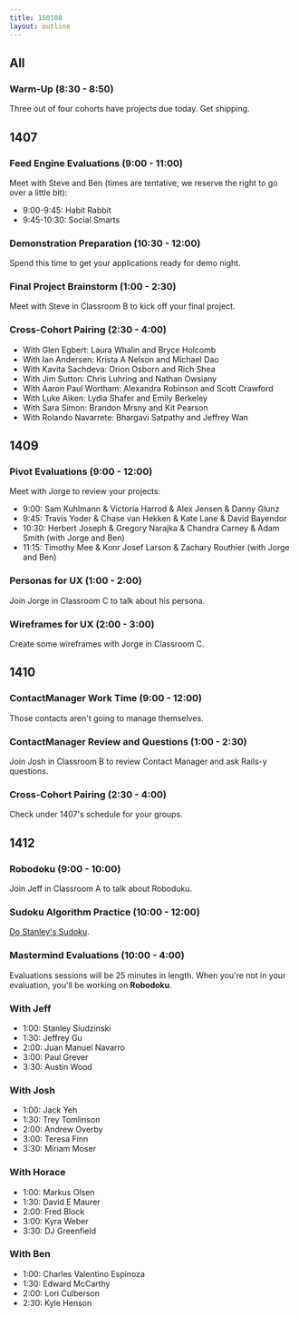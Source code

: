```yaml
---
title: 150108
layout: outline
---
```


## All

### Warm-Up (8:30 - 8:50)

Three out of four cohorts have projects due today. Get shipping.

## 1407

### Feed Engine Evaluations (9:00 - 11:00)

Meet with Steve and Ben (times are tentative; we reserve the right to go over a little bit):

* 9:00-9:45: Habit Rabbit
* 9:45-10:30: Social Smarts

### Demonstration Preparation (10:30 - 12:00)

Spend this time to get your applications ready for demo night.

### Final Project Brainstorm (1:00 - 2:30)

Meet with Steve in Classroom B to kick off your final project.

### Cross-Cohort Pairing (2:30 - 4:00)

* With Glen Egbert: Laura Whalin and Bryce Holcomb
* With Ian Andersen: Krista A Nelson and Michael Dao
* With Kavita Sachdeva: Orion Osborn and Rich Shea
* With Jim Sutton: Chris Luhring and Nathan Owsiany
* With Aaron Paul Wortham: Alexandra Robinson and Scott Crawford
* With Luke Aiken: Lydia Shafer and Emily Berkeley
* With Sara Simon: Brandon Mrsny and Kit Pearson
* With Rolando Navarrete: Bhargavi Satpathy and Jeffrey Wan

## 1409

### Pivot Evaluations (9:00 - 12:00)

Meet with Jorge to review your projects:

* 9:00: Sam Kuhlmann & Victoria Harrod & Alex Jensen & Danny Glunz
* 9:45: Travis Yoder & Chase van Hekken & Kate Lane & David Bayendor
* 10:30: Herbert Joseph & Gregory Narajka & Chandra Carney & Adam Smith (with Jorge and Ben)
* 11:15: Timothy Mee & Konr Josef Larson & Zachary Routhier (with Jorge and Ben)

### Personas for UX (1:00 - 2:00)

Join Jorge in Classroom C to talk about his persona.

### Wireframes for UX (2:00 - 3:00)

Create some wireframes with Jorge in Classroom C.

## 1410

### ContactManager Work Time (9:00 - 12:00)

Those contacts aren't going to manage themselves.

### ContactManager Review and Questions (1:00 - 2:30)

Join Josh in Classroom B to review Contact Manager and ask Rails-y questions.

### Cross-Cohort Pairing (2:30 - 4:00)

Check under 1407's schedule for your groups.

## 1412

### Robodoku (9:00 - 10:00)

Join Jeff in Classroom A to talk about Roboduku.

### Sudoku Algorithm Practice (10:00 - 12:00)

[Do Stanley's Sudoku](https://www.youtube.com/watch?v=PuUNB4HPlO8).

### Mastermind Evaluations (10:00 - 4:00)

Evaluations sessions will be 25 minutes in length. When you're not in your evaluation, you'll be working on **Robodoku**.

### With Jeff

* 1:00: Stanley Siudzinski
* 1:30: Jeffrey Gu
* 2:00: Juan Manuel Navarro
* 3:00: Paul Grever
* 3:30: Austin Wood

### With Josh

* 1:00: Jack Yeh
* 1:30: Trey Tomlinson
* 2:00: Andrew Overby
* 3:00: Teresa Finn
* 3:30: Miriam Moser

### With Horace

* 1:00: Markus Olsen
* 1:30: David E Maurer
* 2:00: Fred Block
* 3:00: Kyra Weber
* 3:30: DJ Greenfield

### With Ben

* 1:00: Charles Valentino Espinoza
* 1:30: Edward McCarthy
* 2:00: Lori Culberson
* 2:30: Kyle Henson
